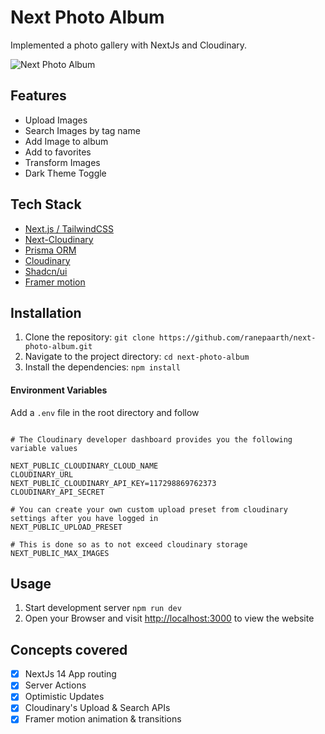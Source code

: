 # Next Photo Album

Implemented a photo gallery with NextJs and Cloudinary.

![Next Photo Album](https://github.com/ranepaarth/next-photo-album/assets/130083485/5ebe5102-2b9d-41ff-b0b9-f04dfe4a320f)

## Features

- Upload Images
- Search Images by tag name
- Add Image to album
- Add to favorites
- Transform Images
- Dark Theme Toggle

## Tech Stack

- [Next.js / TailwindCSS](https://nextjs.org/docs/getting-started/installation)
- [Next-Cloudinary](https://next.cloudinary.dev/)
- [Prisma ORM](https://www.prisma.io/docs/orm/overview/introduction/what-is-prisma)
- [Cloudinary](https://cloudinary.com/)
- [Shadcn/ui](https://ui.shadcn.com/docs/installation/next)
- [Framer motion](https://www.framer.com/motion/)

## Installation

1. Clone the repository: `git clone https://github.com/ranepaarth/next-photo-album.git`
2. Navigate to the project directory: `cd next-photo-album`
3. Install the dependencies: `npm install`

#### Environment Variables

Add a `.env` file in the root directory and follow

```

# The Cloudinary developer dashboard provides you the following variable values

NEXT_PUBLIC_CLOUDINARY_CLOUD_NAME
CLOUDINARY_URL
NEXT_PUBLIC_CLOUDINARY_API_KEY=117298869762373
CLOUDINARY_API_SECRET

# You can create your own custom upload preset from cloudinary settings after you have logged in
NEXT_PUBLIC_UPLOAD_PRESET

# This is done so as to not exceed cloudinary storage
NEXT_PUBLIC_MAX_IMAGES

```

## Usage

1. Start development server `npm run dev`
2. Open your Browser and visit [http://localhost:3000](http://localhost:300) to view the website

## Concepts covered

- [x] NextJs 14 App routing
- [x] Server Actions
- [x] Optimistic Updates
- [x] Cloudinary's Upload & Search APIs
- [x] Framer motion animation & transitions
